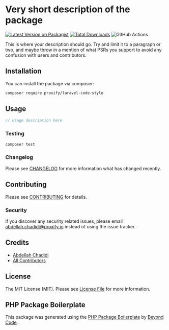 # Very short description of the package

[![Latest Version on Packagist](https://img.shields.io/packagist/v/proxify/laravel-code-style.svg?style=flat-square)](https://packagist.org/packages/proxify/laravel-code-style)
[![Total Downloads](https://img.shields.io/packagist/dt/proxify/laravel-code-style.svg?style=flat-square)](https://packagist.org/packages/proxify/laravel-code-style)
![GitHub Actions](https://github.com/proxify/laravel-code-style/actions/workflows/main.yml/badge.svg)

This is where your description should go. Try and limit it to a paragraph or two, and maybe throw in a mention of what PSRs you support to avoid any confusion with users and contributors.

## Installation

You can install the package via composer:

```bash
composer require proxify/laravel-code-style
```

## Usage

```php
// Usage description here
```

### Testing

```bash
composer test
```

### Changelog

Please see [CHANGELOG](CHANGELOG.md) for more information what has changed recently.

## Contributing

Please see [CONTRIBUTING](CONTRIBUTING.md) for details.

### Security

If you discover any security related issues, please email abdellah.chadidi@proxify.io instead of using the issue tracker.

## Credits

-   [Abdellah Chadidi](https://github.com/proxify)
-   [All Contributors](../../contributors)

## License

The MIT License (MIT). Please see [License File](LICENSE.md) for more information.

## PHP Package Boilerplate

This package was generated using the [PHP Package Boilerplate](https://laravelpackageboilerplate.com) by [Beyond Code](http://beyondco.de/).
